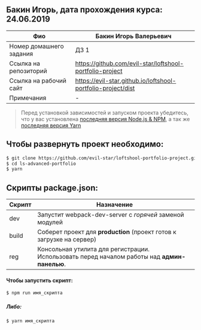 ## Бакин Игорь, дата прохождения курса: 24.06.2019

| Фио                     | Бакин Игорь Валерьевич                                       |
| ----------------------- | ------------------------------------------------------------ |
| Номер домашнего задания | ДЗ 1                                                         |
| Ссылка на репозиторий   | https://github.com/evil-star/loftshool-portfolio-project     |
| Ссылка на рабочий сайт  | https://evil-star.github.io/loftshool-portfolio-project/dist |
| Примечания              | -                                                            |

> Перед установкой зависимостей и запуском проекта убедитесь, что у вас установлена [последняя версия Node.js & NPM](https://nodejs.org/en/download/current/), а так же
> [последняя версия Yarn](https://yarnpkg.com/ru/docs/install)

## Чтобы развернуть проект необходимо:

```sh
$ git clone https://github.com/evil-star/loftshool-portfolio-project.git
$ cd ls-advanced-portfolio
$ yarn
```

## Скрипты package.json:

| Скрипт | Назначение                                                                                   |
| ------ | -------------------------------------------------------------------------------------------- |
| dev    | Запустит webpack-dev-server с _горячей_ заменой модулей                                      |
| build  | Соберет проект для **production** (проект готов к загрузке на сервер)                        |
| reg    | Консольная утилита для регистрации. Использовать перед началом работы над **админ-панелью**. |

#### Чтобы запустить скрипт:

```sh
$ npm run имя_скрипта
```

##### Либо:

```sh
$ yarn имя_скрипта
```
